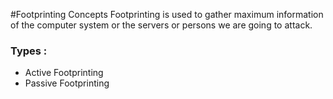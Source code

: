 #Footprinting Concepts
Footprinting is used to gather maximum information of the computer system or the servers or persons we are going to attack.

### Types :
+ Active Footprinting
+ Passive Footprinting

